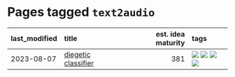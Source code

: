 # Pages tagged `text2audio`

|last_modified|title|est. idea maturity|tags
|:---|:---|---:|:---|
|2023-08-07|[diegetic classifier](../entries/diegetic-classifier.md)|381|[![](https://img.shields.io/badge/tag-audio-394ee4)](../tags/audio.md) [![](https://img.shields.io/badge/tag-classification-cc5ed7)](../tags/classification.md) [![](https://img.shields.io/badge/tag-experimental-ea1833)](../tags/experimental.md) [![](https://img.shields.io/badge/tag-text2audio-dd597e)](../tags/text2audio.md)|